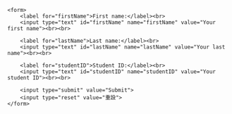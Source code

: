 <!DOCTYPE html>
<html>
<head>
    <title>Form Example</title>
</head>
<body>

    <form>
        <label for="firstName">First name:</label><br>
        <input type="text" id="firstName" name="firstName" value="Your first name"><br><br>

        <label for="lastName">Last name:</label><br>
        <input type="text" id="lastName" name="lastName" value="Your last name"><br><br>

        <label for="studentID">Student ID:</label><br>
        <input type="text" id="studentID" name="studentID" value="Your student ID"><br><br>

        <input type="submit" value="Submit">
        <input type="reset" value="重設">
    </form>

</body>
</html>
